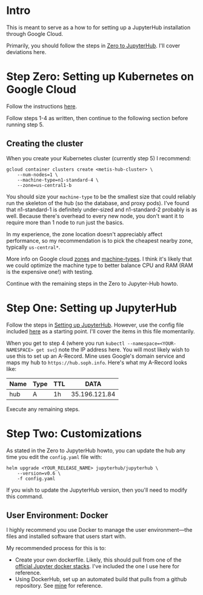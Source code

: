 # Intro

This is meant to serve as a how to for setting up a JupyterHub installation through Google Cloud.

Primarily, you should follow the steps in [Zero to JupyterHub](http://zero-to-jupyterhub.readthedocs.io/en/latest/index.html). I'll cover deviations here.

# Step Zero: Setting up Kubernetes on Google Cloud

Follow the instructions [here](http://zero-to-jupyterhub.readthedocs.io/en/latest/google/step-zero-gcp.html).

Follow steps 1-4 as written, then continue to the following section before running step 5.

## Creating the cluster

When you create your Kubernetes cluster (currently step 5) I recommend:

```
gcloud container clusters create <metis-hub-cluster> \
    --num-nodes=1 \
    --machine-type=n1-standard-4 \
    --zone=us-central1-b
```

You should size your `machine-type` to be the smallest size that could reliably run the skeleton of the hub (so the database, and proxy pods). I've found that n1-standard-1 is definitely under-sized and n1-standard-2 probably is as well. Because there's overhead to every new node, you don't want it to require more than 1 node to run just the basics.

In my experience, the zone location doesn't appreciably affect performance, so my recommendation is to pick the cheapest nearby zone, typically `us-central*`.

More info on Google cloud [zones](https://cloud.google.com/compute/docs/regions-zones/#available) and [machine-types](https://cloud.google.com/compute/docs/machine-types). I think it's likely that we could optimize the machine type to better balance CPU and RAM (RAM is the expensive one!) with testing.

Continue with the remaining steps in the Zero to Jupyter-Hub howto.

# Step One: Setting up JupyterHub

Follow the steps in [Setting up JupyterHub](http://zero-to-jupyterhub.readthedocs.io/en/latest/getting-started.html). However, use the config file included [here](config.yaml) as a starting point. I'll cover the items in this file momentarily.

When you get to step 4 (where you run `kubectl --namespace=<YOUR-NAMESPACE> get svc`) note the IP address here. You will most likely wish to use this to set up an A-Record. Mine uses Google's domain service and maps my hub to `https://hub.soph.info`. Here's what my A-Record looks like:

| Name | Type | TTL | DATA     |
|------|------|-----|----------|
| hub | A | 1h | 35.196.121.84 |

Execute any remaining steps.

# Step Two: Customizations

As stated in the Zero to JupyterHub howto, you can update the hub any time you edit the `config.yaml` file with:

```
helm upgrade <YOUR_RELEASE_NAME> jupyterhub/jupyterhub \
    --version=v0.6 \
    -f config.yaml
```

If you wish to update the JupyterHub version, then you'll need to modify this command.

## User Environment: Docker

I highly recommend you use Docker to manage the user environment—the files and installed software that users start with.

My recommended process for this is to:
- Create your own dockerfile. Likely, this should pull from one of the [official Jupyter docker stacks](https://github.com/jupyter/docker-stacks). I've included the one I use here for reference.
- Using DockerHub, set up an automated build that pulls from a github repository. See [mine](https://hub.docker.com/r/sophsea/soph-hub-user/) for reference.

